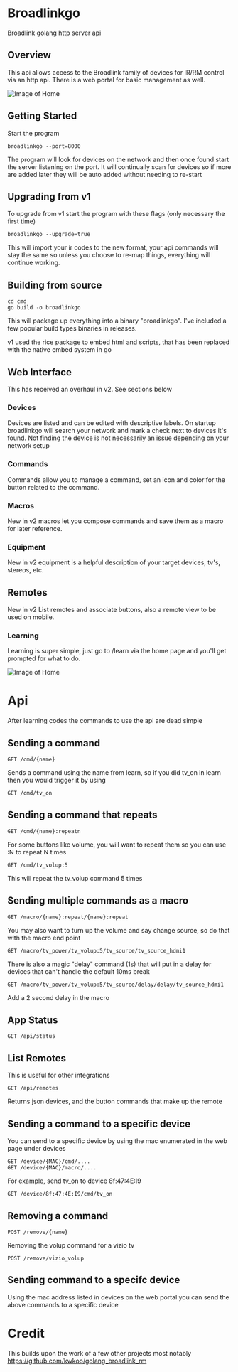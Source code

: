# Broadlinkgo

Broadlink golang http server api

## Overview

This api allows access to the Broadlink family of devices for IR/RM control via an http api.  There is a web portal for basic management as well.

![Image of Home](broadlink_home.png?raw=true)


## Getting Started

Start the program 

```
broadlinkgo --port=8000 
```

The program will look for devices on the network and then once found start the server listening on the port. It will continually scan for devices so if more are added later they will be auto added without needing to re-start

## Upgrading from v1

To upgrade from v1 start the program with these flags (only necessary the first time)

```
broadlinkgo --upgrade=true

```

This will import your ir codes to the new format, your api commands will stay the same so unless you choose to re-map things, everything will continue working.

## Building from source

```
cd cmd
go build -o broadlinkgo
```

This will package up everything into a binary "broadlinkgo". I've included a few popular build types binaries in releases.

v1 used the rice package to embed html and scripts, that has been replaced with the native embed system in go


## Web Interface

This has received an overhaul in v2. See sections below

### Devices

Devices are listed and can be edited with descriptive labels. On startup broadlinkgo will search your network and mark a check next to devices it's found. Not finding the device is not necessarily an issue depending on your network setup

### Commands

Commands allow you to manage a command, set an icon and color for the button related to the command.

### Macros

New in v2 macros let you compose commands and save them as a macro for later reference.

### Equipment

New in v2 equipment is a helpful description of your target devices, tv's, stereos, etc.

## Remotes

New in v2 List remotes and associate buttons, also a remote view to be used on mobile.

### Learning

Learning is super simple, just go to /learn via the home page and you'll get prompted for what to do. 

![Image of Home](broadlink_learn.png?raw=true)


# Api

After learning codes the commands to use the api are dead simple

## Sending a command

```
GET /cmd/{name}
```

Sends a command using the name from learn, so if you did tv_on in learn then you would trigger it by using 

```
GET /cmd/tv_on
```

## Sending a command that repeats

```
GET /cmd/{name}:repeatn
```

For some buttons like volume, you will want to repeat them so you can use :N to repeat N times

```
GET /cmd/tv_volup:5
```

This will repeat the tv_volup command 5 times

## Sending multiple commands as a macro

```
GET /macro/{name}:repeat/{name}:repeat
```

You may also want to turn up the volume and say change source, so do that with the macro end point

```
GET /macro/tv_power/tv_volup:5/tv_source/tv_source_hdmi1
```

There is also a magic "delay" command (1s) that will put in a delay for devices that can't handle the default 10ms break

```
GET /macro/tv_power/tv_volup:5/tv_source/delay/delay/tv_source_hdmi1
```

Add a 2 second delay in the macro

## App Status

```
GET /api/status
```

## List Remotes

This is useful for other integrations

```
GET /api/remotes
```

Returns json devices, and the button commands that make up the remote

## Sending a command to a specific device

You can send to a specific device by using the mac enumerated in the web page under devices

```
GET /device/{MAC}/cmd/....
GET /device/{MAC}/macro/....
```

For example, send tv_on to device 8f:47:4E:I9

```
GET /device/8f:47:4E:I9/cmd/tv_on
```


## Removing a command 

```
POST /remove/{name}
```

Removing the volup command for a vizio tv

```
POST /remove/vizio_volup
```


## Sending command to a specifc device

Using the mac address listed in devices on the web portal you can send the above commands to a specific device


# Credit

This builds upon the work of a few other projects most notably https://github.com/kwkoo/golang_broadlink_rm
